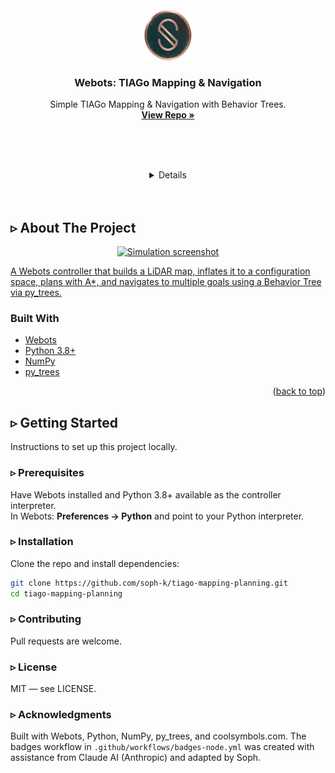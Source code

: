 <div id="top"></div>

<br />
<div align="center">
<!-- Badge Start -->
  <!-- <div>
    <a href="https://github.com/soph-k" target="_blank" rel="noopener noreferrer">
      <img alt="Made by Soph" src="https://img.shields.io/badge/Made%20by-Soph-ff69b4?style=for-the-badge" />
    </a>
    <a href="https://github.com/soph-k/tiago-mapping-planning/blob/main/LICENSE" target="_blank" rel="noopener noreferrer">
      <img alt="License: MIT" src="https://img.shields.io/badge/license-MIT-yellow?style=for-the-badge" />
    </a>
    <a href="https://github.com/soph-k/tiago-mapping-planning/commits" target="_blank" rel="noopener noreferrer">
      <img alt="Last commit" src="https://img.shields.io/badge/last%20commit-see%20history-informational?style=for-the-badge" />
    </a>
    <img alt="Repo size" src="https://img.shields.io/badge/repo%20size-private-lightgrey?style=for-the-badge" />
  </div>
  <div >
    <a href="https://github.com/soph-k" target="_blank" rel="noopener noreferrer">
      <img alt="Made by Soph" src="https://img.shields.io/badge/Made%20by-Soph-ff69b4?style=for-the-badge" />
    </a>
    <a href="https://github.com/soph-k/tiago-mapping-planning/blob/main/LICENSE" target="_blank" rel="noopener noreferrer">
      <img alt="MIT License" src="https://img.shields.io/github/license/soph-k/tiago-mapping-planning?style=for-the-badge" />
    </a>
    <a href="https://github.com/soph-k/tiago-mapping-planning" target="_blank" rel="noopener noreferrer">
      <img alt="Last commit" src="https://img.shields.io/github/last-commit/soph-k/tiago-mapping-planning?style=for-the-badge" />
    </a>
    <a href="https://github.com/soph-k/tiago-mapping-planning" target="_blank" rel="noopener noreferrer">
      <img alt="Repo size" src="https://img.shields.io/github/repo-size/soph-k/tiago-mapping-planning?style=for-the-badge" />
    </a>
  </div> -->
<!-- Badge End -->
</div>
<br /><br />

<div align="center">
  <a href="https://github.com/soph-k/tiago-mapping-planning" target="_blank" rel="noopener noreferrer">
    <img src="./assets/images/logo.png" alt="Logo" width="80" height="80">
  </a>

  <h3 align="center">Webots: TIAGo Mapping & Navigation</h3>

  <p align="center">
    Simple TIAGo Mapping & Navigation with Behavior Trees.
    <br />
    <a href="https://github.com/soph-k/tiago-mapping-planning" target="_blank" rel="noopener noreferrer"><strong>View Repo »</strong></a>
    <br /><br />
  </p>
</div>
<!-- TABLE OF CONTENTS -->

<!-- ## Table of Contents -->
<br /><br />
<details align="center">
  <h1><summary>⌊ Table of Contents ⌋</summary></h1>
  <ol>
    <li>
      <a href="#about-the-project">About The Project</a>
      <ul>
        <li><a href="#built-with">Built With</a></li>
      </ul>
    </li>
    <li>
      <a href="#getting-started">Getting Started</a>
      <ul>
        <li><a href="#prerequisites">Prerequisites</a></li>
        <li><a href="#installation">Installation</a></li>
      </ul>
    </li>
    <li><a href="#usage">Usage</a></li>
    <li><a href="#roadmap">Roadmap</a></li>
    <li><a href="#contributing">Contributing</a></li>
    <li><a href="#license">License</a></li>
    <li><a href="#contact">Contact</a></li>
    <li><a href="#acknowledgments">Acknowledgments</a></li>
  </ol>
</details>
<br /><br />


<!-- ABOUT THE PROJECT -->
## ▹ About The Project
<a href="#about-the-project">
  <p align="center">
    <img src="./assets/images/screenshot.png" alt="Simulation screenshot" width="600">
  </p>
  <p>A Webots controller that builds a LiDAR map, inflates it to a configuration space, plans with A*, and navigates to multiple goals using a Behavior Tree via py_trees.</p>
</a>


### Built With
- <a href="https://cyberbotics.com/" target="_blank" rel="noopener noreferrer">Webots</a>
- <a href="https://www.python.org/" target="_blank" rel="noopener noreferrer">Python 3.8+</a>
- <a href="https://numpy.org/" target="_blank" rel="noopener noreferrer">NumPy</a>
- <a href="https://py-trees.readthedocs.io/" target="_blank" rel="noopener noreferrer">py_trees</a>
<p align="right">(<a href="#top">back to top</a>)</p>

<!-- GETTING STARTED -->
## ▹ Getting Started

Instructions to set up this project locally.

### ▹ Prerequisites
Have Webots installed and Python 3.8+ available as the controller interpreter.  
In Webots: **Preferences → Python** and point to your Python interpreter.

### ▹ Installation
Clone the repo and install dependencies:
```sh
git clone https://github.com/soph-k/tiago-mapping-planning.git
cd tiago-mapping-planning
```

### ▹ Contributing 
Pull requests are welcome. 

### ▹ License 
MIT — see LICENSE. 

### ▹ Acknowledgments 
Built with Webots, Python, NumPy, py_trees, and coolsymbols.com.
The badges workflow in `.github/workflows/badges-node.yml` was created with assistance from Claude AI (Anthropic) and adapted by Soph.
